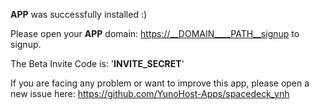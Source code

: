 __APP__ was successfully installed :)

Please open your __APP__ domain: <https://__DOMAIN____PATH__signup> to signup.

The Beta Invite Code is: '__INVITE_SECRET__'

If you are facing any problem or want to improve this app, please open a new issue here: <https://github.com/YunoHost-Apps/spacedeck_ynh>
